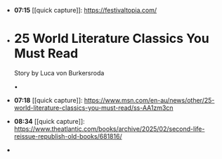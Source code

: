- **07:15** [[quick capture]]:  https://festivaltopia.com/
- # 25 World Literature Classics You Must Read
  
  Story by Luca von Burkersroda
  
  •
- **07:18** [[quick capture]]:  https://www.msn.com/en-au/news/other/25-world-literature-classics-you-must-read/ss-AA1zm3cn
- **08:34** [[quick capture]]:  https://www.theatlantic.com/books/archive/2025/02/second-life-reissue-republish-old-books/681816/
-